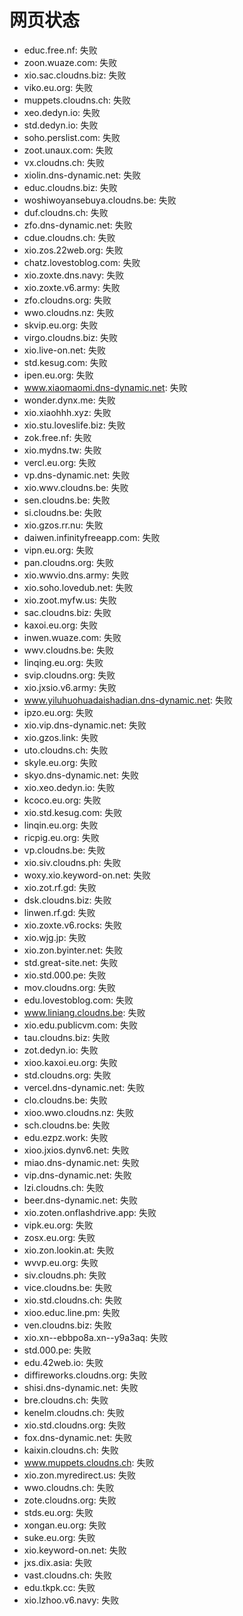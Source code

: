 # 网页状态
- educ.free.nf: 失败
- zoon.wuaze.com: 失败
- xio.sac.cloudns.biz: 失败
- viko.eu.org: 失败
- muppets.cloudns.ch: 失败
- xeo.dedyn.io: 失败
- std.dedyn.io: 失败
- soho.perslist.com: 失败
- zoot.unaux.com: 失败
- vx.cloudns.ch: 失败
- xiolin.dns-dynamic.net: 失败
- educ.cloudns.biz: 失败
- woshiwoyansebuya.cloudns.be: 失败
- duf.cloudns.ch: 失败
- zfo.dns-dynamic.net: 失败
- cdue.cloudns.ch: 失败
- xio.zos.22web.org: 失败
- chatz.lovestoblog.com: 失败
- xio.zoxte.dns.navy: 失败
- xio.zoxte.v6.army: 失败
- zfo.cloudns.org: 失败
- wwo.cloudns.nz: 失败
- skvip.eu.org: 失败
- virgo.cloudns.biz: 失败
- xio.live-on.net: 失败
- std.kesug.com: 失败
- ipen.eu.org: 失败
- www.xiaomaomi.dns-dynamic.net: 失败
- wonder.dynx.me: 失败
- xio.xiaohhh.xyz: 失败
- xio.stu.loveslife.biz: 失败
- zok.free.nf: 失败
- xio.mydns.tw: 失败
- vercl.eu.org: 失败
- vp.dns-dynamic.net: 失败
- xio.wwv.cloudns.be: 失败
- sen.cloudns.be: 失败
- si.cloudns.be: 失败
- xio.gzos.rr.nu: 失败
- daiwen.infinityfreeapp.com: 失败
- vipn.eu.org: 失败
- pan.cloudns.org: 失败
- xio.wwvio.dns.army: 失败
- xio.soho.lovedub.net: 失败
- xio.zoot.myfw.us: 失败
- sac.cloudns.biz: 失败
- kaxoi.eu.org: 失败
- inwen.wuaze.com: 失败
- wwv.cloudns.be: 失败
- linqing.eu.org: 失败
- svip.cloudns.org: 失败
- xio.jxsio.v6.army: 失败
- www.yiluhuohuadaishadian.dns-dynamic.net: 失败
- ipzo.eu.org: 失败
- xio.vip.dns-dynamic.net: 失败
- xio.gzos.link: 失败
- uto.cloudns.ch: 失败
- skyle.eu.org: 失败
- skyo.dns-dynamic.net: 失败
- xio.xeo.dedyn.io: 失败
- kcoco.eu.org: 失败
- xio.std.kesug.com: 失败
- linqin.eu.org: 失败
- ricpig.eu.org: 失败
- vp.cloudns.be: 失败
- xio.siv.cloudns.ph: 失败
- woxy.xio.keyword-on.net: 失败
- xio.zot.rf.gd: 失败
- dsk.cloudns.biz: 失败
- linwen.rf.gd: 失败
- xio.zoxte.v6.rocks: 失败
- xio.wjg.jp: 失败
- xio.zon.byinter.net: 失败
- std.great-site.net: 失败
- xio.std.000.pe: 失败
- mov.cloudns.org: 失败
- edu.lovestoblog.com: 失败
- www.liniang.cloudns.be: 失败
- xio.edu.publicvm.com: 失败
- tau.cloudns.biz: 失败
- zot.dedyn.io: 失败
- xioo.kaxoi.eu.org: 失败
- std.cloudns.org: 失败
- vercel.dns-dynamic.net: 失败
- clo.cloudns.be: 失败
- xioo.wwo.cloudns.nz: 失败
- sch.cloudns.be: 失败
- edu.ezpz.work: 失败
- xioo.jxios.dynv6.net: 失败
- miao.dns-dynamic.net: 失败
- vip.dns-dynamic.net: 失败
- lzi.cloudns.ch: 失败
- beer.dns-dynamic.net: 失败
- xio.zoten.onflashdrive.app: 失败
- vipk.eu.org: 失败
- zosx.eu.org: 失败
- xio.zon.lookin.at: 失败
- wvvp.eu.org: 失败
- siv.cloudns.ph: 失败
- vice.cloudns.be: 失败
- xio.std.cloudns.ch: 失败
- xioo.educ.line.pm: 失败
- ven.cloudns.biz: 失败
- xio.xn--ebbpo8a.xn--y9a3aq: 失败
- std.000.pe: 失败
- edu.42web.io: 失败
- diffireworks.cloudns.org: 失败
- shisi.dns-dynamic.net: 失败
- bre.cloudns.ch: 失败
- kenelm.cloudns.ch: 失败
- xio.std.cloudns.org: 失败
- fox.dns-dynamic.net: 失败
- kaixin.cloudns.ch: 失败
- www.muppets.cloudns.ch: 失败
- xio.zon.myredirect.us: 失败
- wwo.cloudns.ch: 失败
- zote.cloudns.org: 失败
- stds.eu.org: 失败
- xongan.eu.org: 失败
- suke.eu.org: 失败
- xio.keyword-on.net: 失败
- jxs.dix.asia: 失败
- vast.cloudns.ch: 失败
- edu.tkpk.cc: 失败
- xio.lzhoo.v6.navy: 失败
